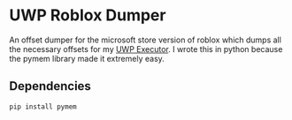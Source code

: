 # UWP Roblox Dumper
An offset dumper for the microsoft store version of roblox which dumps all the necessary offsets for my [UWP Executor](https://github.com/Spoorloos/uwp_executor). I wrote this in python because the pymem library made it extremely easy.

## Dependencies
```console
pip install pymem
```
